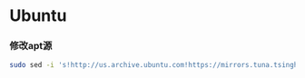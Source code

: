 # Ubuntu

### 修改apt源

```bash
sudo sed -i 's!http://us.archive.ubuntu.com!https://mirrors.tuna.tsinghua.edu.cn!' /etc/apt/sources.list
```



